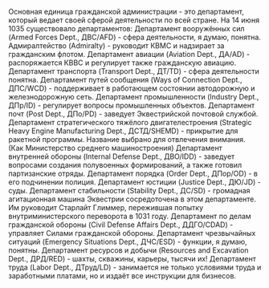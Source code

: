 Основная единица гражданской администрации - это департамент, который ведает своей сферой деятельности по всей стране. 
На 14 июня 1035 существовало департаментов:
Департамент вооружённых сил (Armed Forces Dept., ДВС/AFD) - сфера деятельности, я думаю, понятна. 
Адмиралтейство (Admiralty) - руководит КВМС и надзирает за гражданским флотом.
Департамент авиации (Aviation Dept., ДА/AD) - распоряжается КВВС и регулирует также гражданскую авиацию.
Департамент транспорта (Transport Dept., ДТ/TD) - сфера деятельности понятна.
Департамент путей сообщения (Ways of Connection Dept., ДПС/WCD) - поддерживает в работающем состоянии автодорожную и железнодорожную сеть.
Департамент промышленности (Industry Dept., ДПр/ID) - регулирует вопросы промышленных объектов.
Департамент почт (Post Dept., ДПо/PD) - заведует Эквестрийской почтовой службой.
Департамент стратегического тяжёлого двигателестроения (Strategic Heavy Engine Manufacturing Dept., ДСТД/SHEMD) - прикрытие для ракетной программы. Название выбрано для отвлечения внимания. (Как Министерство среднего машиностроения)
Департамент внутренней обороны (Internal Defense Dept., ДВО/IDD) - заведует вопросами создания полувоенных формирований, а также готовил партизанские отряды.
Департамент порядка (Order Dept., ДПор/OD) - в его подчинении полиция.
Департамент юстиции (Justice Dept., ДЮ/JD) - суды.
Департамент стабильности (Stability Dept., ДС/SD) - громадная агитационная машина Эквестрии сосредоточена в этом департаменте. Им руководит Старлайт Глиммер, пережившая попытку внутриминистерского переворота в 1031 году.
Департамент по делам гражданской обороны (Civil Defense Affairs Dept., ДДГО/CDAD) - управляет Силами гражданской обороны.
Департамент чрезвычайных ситуаций (Emergency Situations Dept., ДЧС/ESD) - функции, я думаю, понятны.
Департамент ресурсов и добычи (Resources and Excavation Dept., ДРД/RED) - шахты, скважины, карьеры, тысячи их!
Департамент труда (Labor Dept., ДТруд/LD) - занимается не только условиями труда и заработными платами, но и издаёт все инструкции для бизнесов.
